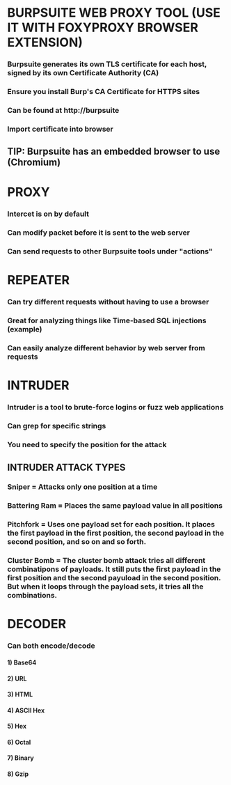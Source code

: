 # BURPSUITE WEB PROXY TOOL (USE IT WITH FOXYPROXY BROWSER EXTENSION)

### Burpsuite generates its own TLS certificate for each host, signed by its own Certificate Authority (CA)

### Ensure you install Burp's CA Certificate for HTTPS sites

### Can be found at http://burpsuite

### Import certificate into browser

## TIP: Burpsuite has an embedded browser to use (Chromium)

# PROXY

### Intercet is on by default

### Can modify packet before it is sent to the web server

### Can send requests to other Burpsuite tools under "actions"

# REPEATER

### Can try different requests without having to use a browser

### Great for analyzing things like Time-based SQL injections (example)

### Can easily analyze different behavior by web server from requests

# INTRUDER

### Intruder is a tool to brute-force logins or fuzz web applications

### Can grep for specific strings

### You need to specify the position for the attack

## INTRUDER ATTACK TYPES 

### Sniper = Attacks only one position at a time

### Battering Ram = Places the same payload value in all positions

### Pitchfork = Uses one payload set for each position. It places the first payload in the first position, the second payload in the second position, and so on and so forth.

### Cluster Bomb = The cluster bomb attack tries all different combinatipons of payloads. It still puts the first payload in the first position and the second payuload in the second position. But when it loops through the payload sets, it tries all the combinations.

# DECODER

### Can both encode/decode

#### 1) Base64

#### 2) URL

#### 3) HTML

#### 4) ASCII Hex

#### 5) Hex

#### 6) Octal

#### 7) Binary

#### 8) Gzip
